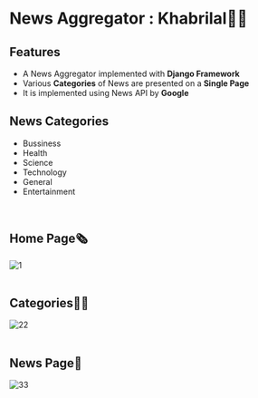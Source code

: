 # News Aggregator : Khabrilal📰📰

## Features
- A News Aggregator implemented with <b>Django Framework</b>
- Various <b>Categories</b> of News are presented on a <b>Single Page</b>
- It is implemented using News API by <b>Google</b>

## News Categories
- Bussiness
- Health
- Science
- Technology
- General
- Entertainment
<br>

## Home Page🗞
![1](https://user-images.githubusercontent.com/69143883/123861330-ab4ebe00-d944-11eb-852f-c406701fd48d.PNG)<br>
<br>

## Categories🚀🚀
![22](https://user-images.githubusercontent.com/69143883/123861350-b0ac0880-d944-11eb-8e02-fb74d7c49549.PNG)<br>
<br>

## News Page📰
![33](https://user-images.githubusercontent.com/69143883/123861368-b6a1e980-d944-11eb-9ad6-55b88717ae47.PNG)
